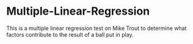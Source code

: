 # Multiple-Linear-Regression
This is a multiple linear regression test on Mike Trout to determine what factors contribute to the result of a ball put in play.
